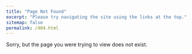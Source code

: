 ```yaml
---
title: "Page Not Found"
excerpt: "Please try navigating the site using the links at the top."
sitemap: false
permalink: /404.html
---
```


Sorry, but the page you were trying to view does not exist.
